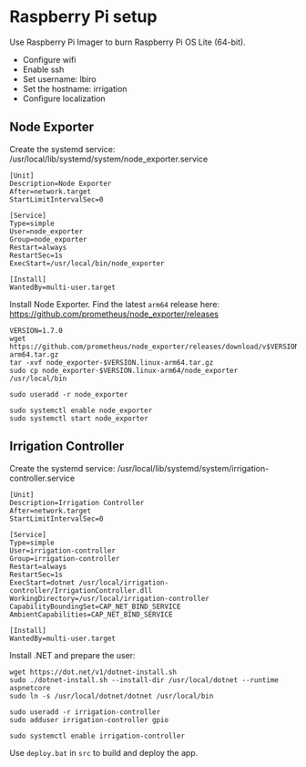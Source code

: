 # Raspberry Pi setup

Use Raspberry Pi Imager to burn Raspberry Pi OS Lite (64-bit).
- Configure wifi
- Enable ssh
- Set username: lbiro
- Set the hostname: irrigation
- Configure localization

## Node Exporter

Create the systemd service: /usr/local/lib/systemd/system/node_exporter.service
```
[Unit]
Description=Node Exporter
After=network.target
StartLimitIntervalSec=0

[Service]
Type=simple
User=node_exporter
Group=node_exporter
Restart=always
RestartSec=1s
ExecStart=/usr/local/bin/node_exporter

[Install]
WantedBy=multi-user.target
```

Install Node Exporter. Find the latest `arm64` release here: https://github.com/prometheus/node_exporter/releases
```
VERSION=1.7.0
wget https://github.com/prometheus/node_exporter/releases/download/v$VERSION/node_exporter-$VERSION.linux-arm64.tar.gz
tar -xvf node_exporter-$VERSION.linux-arm64.tar.gz
sudo cp node_exporter-$VERSION.linux-arm64/node_exporter /usr/local/bin

sudo useradd -r node_exporter

sudo systemctl enable node_exporter
sudo systemctl start node_exporter
```

## Irrigation Controller

Create the systemd service: /usr/local/lib/systemd/system/irrigation-controller.service
```
[Unit]
Description=Irrigation Controller
After=network.target
StartLimitIntervalSec=0

[Service]
Type=simple
User=irrigation-controller
Group=irrigation-controller
Restart=always
RestartSec=1s
ExecStart=dotnet /usr/local/irrigation-controller/IrrigationController.dll
WorkingDirectory=/usr/local/irrigation-controller
CapabilityBoundingSet=CAP_NET_BIND_SERVICE
AmbientCapabilities=CAP_NET_BIND_SERVICE

[Install]
WantedBy=multi-user.target
```

Install .NET and prepare the user:
```
wget https://dot.net/v1/dotnet-install.sh
sudo ./dotnet-install.sh --install-dir /usr/local/dotnet --runtime aspnetcore
sudo ln -s /usr/local/dotnet/dotnet /usr/local/bin

sudo useradd -r irrigation-controller
sudo adduser irrigation-controller gpio

sudo systemctl enable irrigation-controller
```

Use `deploy.bat` in `src` to build and deploy the app.
